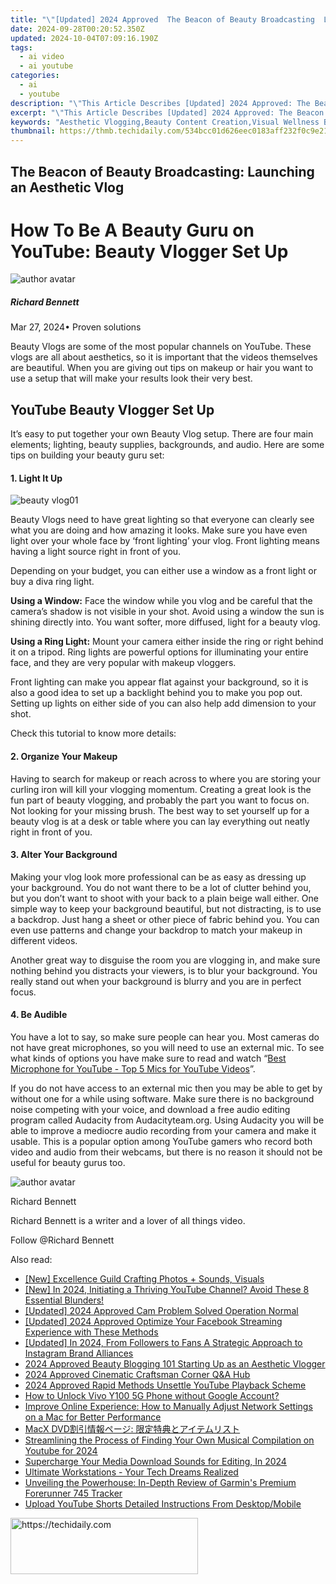 ```yaml
---
title: "\"[Updated] 2024 Approved  The Beacon of Beauty Broadcasting  Launching an Aesthetic Vlog\""
date: 2024-09-28T00:20:52.350Z
updated: 2024-10-04T07:09:16.190Z
tags:
  - ai video
  - ai youtube
categories:
  - ai
  - youtube
description: "\"This Article Describes [Updated] 2024 Approved: The Beacon of Beauty Broadcasting: Launching an Aesthetic Vlog\""
excerpt: "\"This Article Describes [Updated] 2024 Approved: The Beacon of Beauty Broadcasting: Launching an Aesthetic Vlog\""
keywords: "Aesthetic Vlogging,Beauty Content Creation,Visual Wellness Blog,Skincare Video Series,Fashion Lifestyle Channels,Makeup Tutorials Online,Cosmetic Health Education"
thumbnail: https://thmb.techidaily.com/534bcc01d626eec0183aff232f0c9e211e75d3b58d6731fdc6da8a1b96d39a6c.jpg
---
```


## The Beacon of Beauty Broadcasting: Launching an Aesthetic Vlog

# How To Be A Beauty Guru on YouTube: Beauty Vlogger Set Up

![author avatar](https://images.wondershare.com/filmora/article-images/richard-bennett.jpg)

##### Richard Bennett

 Mar 27, 2024• Proven solutions

Beauty Vlogs are some of the most popular channels on YouTube. These vlogs are all about aesthetics, so it is important that the videos themselves are beautiful. When you are giving out tips on makeup or hair you want to use a setup that will make your results look their very best.

## YouTube Beauty Vlogger Set Up

It’s easy to put together your own Beauty Vlog setup. There are four main elements; lighting, beauty supplies, backgrounds, and audio. Here are some tips on building your beauty guru set:

#### 1\. Light It Up

![beauty vlog01](https://images.wondershare.com/filmora/article-images/beauty-vlog01.JPG)

Beauty Vlogs need to have great lighting so that everyone can clearly see what you are doing and how amazing it looks. Make sure you have even light over your whole face by ‘front lighting’ your vlog. Front lighting means having a light source right in front of you.

Depending on your budget, you can either use a window as a front light or buy a diva ring light.

**Using a Window:**  Face the window while you vlog and be careful that the camera’s shadow is not visible in your shot. Avoid using a window the sun is shining directly into. You want softer, more diffused, light for a beauty vlog.

**Using a Ring Light:**  Mount your camera either inside the ring or right behind it on a tripod. Ring lights are powerful options for illuminating your entire face, and they are very popular with makeup vloggers.

Front lighting can make you appear flat against your background, so it is also a good idea to set up a backlight behind you to make you pop out. Setting up lights on either side of you can also help add dimension to your shot.

Check this tutorial to know more details:

#### 2\. Organize Your Makeup

Having to search for makeup or reach across to where you are storing your curling iron will kill your vlogging momentum. Creating a great look is the fun part of beauty vlogging, and probably the part you want to focus on. Not looking for your missing brush. The best way to set yourself up for a beauty vlog is at a desk or table where you can lay everything out neatly right in front of you.

#### 3\. Alter Your Background

Making your vlog look more professional can be as easy as dressing up your background. You do not want there to be a lot of clutter behind you, but you don’t want to shoot with your back to a plain beige wall either. One simple way to keep your background beautiful, but not distracting, is to use a backdrop. Just hang a sheet or other piece of fabric behind you. You can even use patterns and change your backdrop to match your makeup in different videos.

Another great way to disguise the room you are vlogging in, and make sure nothing behind you distracts your viewers, is to blur your background. You really stand out when your background is blurry and you are in perfect focus.

#### 4\. Be Audible

You have a lot to say, so make sure people can hear you. Most cameras do not have great microphones, so you will need to use an external mic. To see what kinds of options you have make sure to read and watch “[Best Microphone for YouTube - Top 5 Mics for YouTube Videos](https://tools.techidaily.com/wondershare/filmora/download/)”.

If you do not have access to an external mic then you may be able to get by without one for a while using software. Make sure there is no background noise competing with your voice, and download a free audio editing program called Audacity from Audacityteam.org. Using Audacity you will be able to improve a mediocre audio recording from your camera and make it usable. This is a popular option among YouTube gamers who record both video and audio from their webcams, but there is no reason it should not be useful for beauty gurus too.

![author avatar](https://images.wondershare.com/filmora/article-images/richard-bennett.jpg)

Richard Bennett

Richard Bennett is a writer and a lover of all things video.

Follow @Richard Bennett

<ins class="adsbygoogle"
     style="display:block"
     data-ad-format="autorelaxed"
     data-ad-client="ca-pub-7571918770474297"
     data-ad-slot="1223367746"></ins>

<ins class="adsbygoogle"
     style="display:block"
     data-ad-client="ca-pub-7571918770474297"
     data-ad-slot="8358498916"
     data-ad-format="auto"
     data-full-width-responsive="true"></ins>

<span class="atpl-alsoreadstyle">Also read:</span>
<div><ul>
<li><a href="https://youtube-lab.techidaily.com/xcellence-guild-crafting-photos-plus-sounds-visuals/"><u>[New] Excellence Guild Crafting Photos + Sounds, Visuals</u></a></li>
<li><a href="https://youtube-lab.techidaily.com/n-2024-initiating-a-thriving-youtube-channel-avoid-these-8-essential-blunders/"><u>[New] In 2024, Initiating a Thriving YouTube Channel? Avoid These 8 Essential Blunders!</u></a></li>
<li><a href="https://digital-screen-recording.techidaily.com/updated-2024-approved-cam-problem-solved-operation-normal/"><u>[Updated] 2024 Approved Cam Problem Solved Operation Normal</u></a></li>
<li><a href="https://screen-recording.techidaily.com/updated-2024-approved-optimize-your-facebook-streaming-experience-with-these-methods/"><u>[Updated] 2024 Approved Optimize Your Facebook Streaming Experience with These Methods</u></a></li>
<li><a href="https://instagram-clips.techidaily.com/updated-in-2024-from-followers-to-fans-a-strategic-approach-to-instagram-brand-alliances/"><u>[Updated] In 2024, From Followers to Fans A Strategic Approach to Instagram Brand Alliances</u></a></li>
<li><a href="https://youtube-lab.techidaily.com/approved-beauty-blogging-101-starting-up-as-an-aesthetic-vlogger/"><u>2024 Approved Beauty Blogging 101 Starting Up as an Aesthetic Vlogger</u></a></li>
<li><a href="https://fox-glue.techidaily.com/2024-approved-cinematic-craftsman-corner-qanda-hub/"><u>2024 Approved Cinematic Craftsman Corner Q&A Hub</u></a></li>
<li><a href="https://youtube-lab.techidaily.com/approved-rapid-methods-unsettle-youtube-playback-scheme/"><u>2024 Approved Rapid Methods Unsettle YouTube Playback Scheme</u></a></li>
<li><a href="https://unlock-android.techidaily.com/how-to-unlock-vivo-y100-5g-phone-without-google-account-by-drfone-android/"><u>How to Unlock Vivo Y100 5G Phone without Google Account?</u></a></li>
<li><a href="https://techtrends.techidaily.com/improve-online-experience-how-to-manually-adjust-network-settings-on-a-mac-for-better-performance/"><u>Improve Online Experience: How to Manually Adjust Network Settings on a Mac for Better Performance</u></a></li>
<li><a href="https://eaxpv-info.techidaily.com/1724766122878-macx-dvd/"><u>MacX DVD割引情報ページ: 限定特典とアイテムリスト</u></a></li>
<li><a href="https://youtube-lab.techidaily.com/mlining-the-process-of-finding-your-own-musical-compilation-on-youtube-for-2024/"><u>Streamlining the Process of Finding Your Own Musical Compilation on Youtube for 2024</u></a></li>
<li><a href="https://youtube-lab.techidaily.com/charge-your-media-download-sounds-for-editing-in-2024/"><u>Supercharge Your Media Download Sounds for Editing, In 2024</u></a></li>
<li><a href="https://fox-hovers.techidaily.com/ultimate-workstations-your-tech-dreams-realized/"><u>Ultimate Workstations - Your Tech Dreams Realized</u></a></li>
<li><a href="https://buynow-info.techidaily.com/unveiling-the-powerhouse-in-depth-review-of-garmins-premium-forerunner-745-tracker/"><u>Unveiling the Powerhouse: In-Depth Review of Garmin's Premium Forerunner 745 Tracker</u></a></li>
<li><a href="https://youtube-lab.techidaily.com/d-youtube-shorts-detailed-instructions-from-desktopmobile/"><u>Upload YouTube Shorts Detailed Instructions From Desktop/Mobile</u></a></li>
</ul></div>

<!-- affiliate ads begin -->
<a href="https://aligracehair.sjv.io/c/5597632/1885928/19272" target="_top" id="1885928">
  <img src="//a.impactradius-go.com/display-ad/19272-1885928" border="0" alt="https://techidaily.com" width="300" height="90"/>
</a>
<img height="0" width="0" src="https://aligracehair.sjv.io/i/5597632/1885928/19272" style="position:absolute;visibility:hidden;" border="0" />
<!-- affiliate ads end -->

